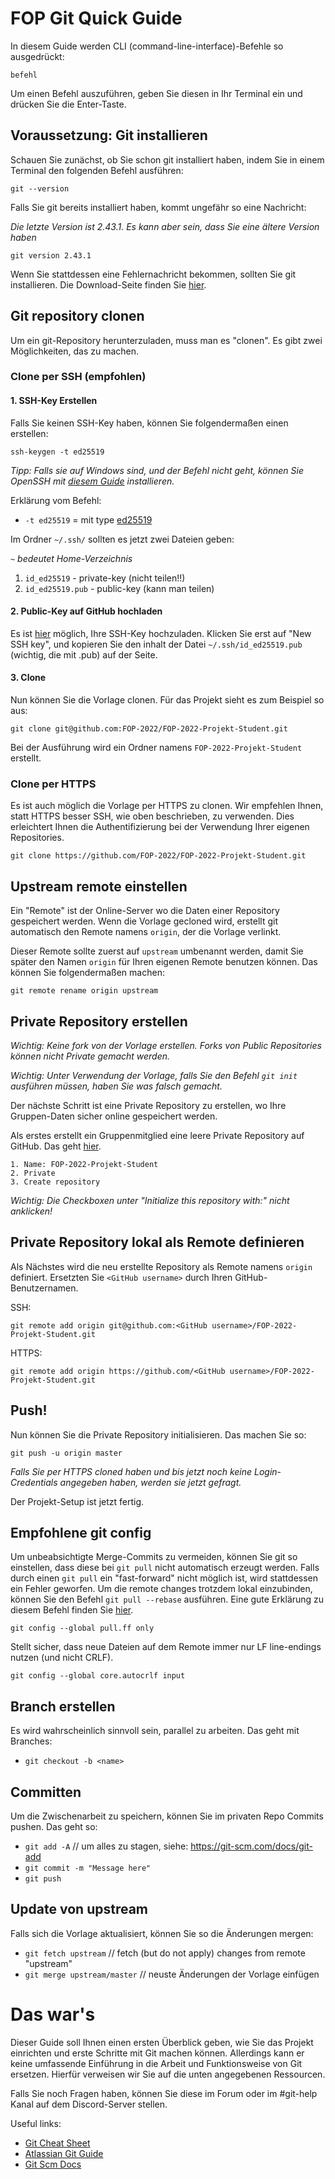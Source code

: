# FOP Git Quick Guide

In diesem Guide werden CLI (command-line-interface)-Befehle so ausgedrückt:

```shell
befehl
```

Um einen Befehl auszuführen, geben Sie diesen in Ihr Terminal ein und drücken Sie die Enter-Taste.

## Voraussetzung: Git installieren

Schauen Sie zunächst, ob Sie schon git installiert haben, indem Sie in einem Terminal den folgenden Befehl ausführen:

```shell
git --version
```

Falls Sie git bereits installiert haben, kommt ungefähr so eine Nachricht:

*Die letzte Version ist 2.43.1. Es kann aber sein, dass Sie eine ältere Version haben*

```shell
git version 2.43.1
```

Wenn Sie stattdessen eine Fehlernachricht bekommen, sollten Sie git installieren. Die Download-Seite finden
Sie [hier](https://git-scm.com/download).

## Git repository clonen

Um ein git-Repository herunterzuladen, muss man es "clonen". Es gibt zwei Möglichkeiten, das zu machen.

### Clone per SSH (empfohlen)

#### 1. SSH-Key Erstellen

Falls Sie keinen SSH-Key haben, können Sie folgendermaßen einen erstellen:

```shell
ssh-keygen -t ed25519
```

*Tipp: Falls sie auf Windows sind, und der Befehl nicht geht, können Sie OpenSSH
mit [diesem Guide](https://docs.microsoft.com/en-us/windows-server/administration/openssh/openssh_install_firstuse) installieren.*

Erklärung vom Befehl:

- `-t ed25519` = mit type [ed25519](https://en.wikipedia.org/wiki/EdDSA)

Im Ordner `~/.ssh/` sollten es jetzt zwei Dateien geben:

*`~` bedeutet Home-Verzeichnis*

1. `id_ed25519` - private-key (nicht teilen!!)
2. `id_ed25519.pub` - public-key (kann man teilen)

#### 2. Public-Key auf GitHub hochladen

Es ist [hier](https://github.com/settings/keys) möglich, Ihre SSH-Key hochzuladen. Klicken Sie erst auf "New SSH key", und
kopieren Sie den inhalt der Datei `~/.ssh/id_ed25519.pub` (wichtig, die mit .pub) auf der Seite.

#### 3. Clone

Nun können Sie die Vorlage clonen. Für das Projekt sieht es zum Beispiel so aus:

```shell
git clone git@github.com:FOP-2022/FOP-2022-Projekt-Student.git
```

Bei der Ausführung wird ein Ordner namens `FOP-2022-Projekt-Student` erstellt.

### Clone per HTTPS

Es ist auch möglich die Vorlage per HTTPS zu clonen. Wir empfehlen Ihnen, statt HTTPS besser SSH, wie oben beschrieben, zu
verwenden. Dies erleichtert Ihnen die Authentifizierung bei der Verwendung Ihrer eigenen Repositories.

```shell
git clone https://github.com/FOP-2022/FOP-2022-Projekt-Student.git
```

## Upstream remote einstellen

Ein "Remote" ist der Online-Server wo die Daten einer Repository gespeichert werden. Wenn die Vorlage gecloned wird, erstellt git
automatisch den Remote namens `origin`, der die Vorlage verlinkt.

Dieser Remote sollte zuerst auf `upstream` umbenannt werden, damit Sie später den Namen `origin` für Ihren eigenen Remote benutzen
können. Das können Sie folgendermaßen machen:

```shell
git remote rename origin upstream
```

## Private Repository erstellen

*Wichtig: Keine fork von der Vorlage erstellen. Forks von Public Repositories können nicht Private gemacht werden.*

*Wichtig: Unter Verwendung der Vorlage, falls Sie den Befehl `git init` ausführen müssen, haben Sie was falsch gemacht.*

Der nächste Schritt ist eine Private Repository zu erstellen, wo Ihre Gruppen-Daten sicher online gespeichert werden.

Als erstes erstellt ein Gruppenmitglied eine leere Private Repository auf GitHub. Das
geht [hier](https://github.com/new).

```
1. Name: FOP-2022-Projekt-Student
2. Private
3. Create repository
```

*Wichtig: Die Checkboxen unter "Initialize this repository with:" nicht anklicken!*

## Private Repository lokal als Remote definieren

Als Nächstes wird die neu erstellte Repository als Remote namens `origin` definiert. Ersetzten Sie `<GitHub username>` durch Ihren
GitHub-Benutzernamen.

SSH:

```shell
git remote add origin git@github.com:<GitHub username>/FOP-2022-Projekt-Student.git
```

HTTPS:

```shell
git remote add origin https://github.com/<GitHub username>/FOP-2022-Projekt-Student.git
```

## Push!

Nun können Sie die Private Repository initialisieren. Das machen Sie so:

```shell
git push -u origin master
```

*Falls Sie per HTTPS cloned haben und bis jetzt noch keine Login-Credentials angegeben haben, werden sie jetzt gefragt.*

Der Projekt-Setup ist jetzt fertig.

## Empfohlene git config

Um unbeabsichtigte Merge-Commits zu vermeiden, können Sie git so einstellen, dass diese bei `git pull` nicht automatisch erzeugt
werden. Falls durch einen `git pull` ein "fast-forward" nicht möglich ist, wird stattdessen ein Fehler geworfen. Um die remote
changes trotzdem lokal einzubinden, können Sie den Befehl `git pull --rebase` ausführen. Eine gute Erklärung zu diesem Befehl
finden Sie [hier](https://www.atlassian.com/git/tutorials/syncing/git-pull).

```shell
git config --global pull.ff only
```

Stellt sicher, dass neue Dateien auf dem Remote immer nur LF line-endings nutzen (und nicht CRLF).

```shell
git config --global core.autocrlf input
```

## Branch erstellen

Es wird wahrscheinlich sinnvoll sein, parallel zu arbeiten. Das geht mit Branches:

- `git checkout -b <name>`

## Committen

Um die Zwischenarbeit zu speichern, können Sie im privaten Repo Commits pushen. Das geht so:

- `git add -A` // um alles zu stagen, siehe: https://git-scm.com/docs/git-add
- `git commit -m "Message here"`
- `git push`

## Update von upstream

Falls sich die Vorlage aktualisiert, können Sie so die Änderungen mergen:

- `git fetch upstream` // fetch (but do not apply) changes from remote "upstream"
- `git merge upstream/master` // neuste Änderungen der Vorlage einfügen

# Das war's

Dieser Guide soll Ihnen einen ersten Überblick geben, wie Sie das Projekt einrichten und erste Schritte mit Git machen können.
Allerdings kann er keine umfassende Einführung in die Arbeit und Funktionsweise von Git ersetzen. Hierfür verweisen wir Sie auf
die unten angegebenen Ressourcen.

Falls Sie noch Fragen haben, können Sie diese im Forum oder im #git-help Kanal auf dem Discord-Server stellen.

Useful links:

- [Git Cheat Sheet](https://education.github.com/git-cheat-sheet-education.pdf)
- [Atlassian Git Guide](https://www.atlassian.com/git/tutorials)
- [Git Scm Docs](https://git-scm.com/docs)
